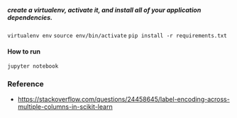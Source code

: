 ##### create a virtualenv, activate it, and install all of your application dependencies.
`virtualenv env`
`source env/bin/activate`
`pip install -r requirements.txt `

#### How to run
`jupyter notebook`


### Reference

* https://stackoverflow.com/questions/24458645/label-encoding-across-multiple-columns-in-scikit-learn

